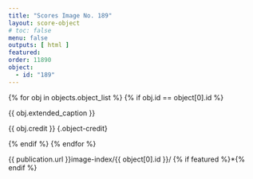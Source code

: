 ```yaml
---
title: "Scores Image No. 189"
layout: score-object
# toc: false
menu: false
outputs: [ html ]
featured: 
order: 11890
object:
  - id: "189"
---
```


{% for obj in objects.object_list %}
{% if obj.id == object[0].id %}

{{ obj.extended_caption }}

{{ obj.credit }} {.object-credit}

{% endif %}
{% endfor %}

<div class="object-credit object-url is-print-only">

{{ publication.url }}image-index/{{ object[0].id }}/ {% if featured %}*{% endif %}

</div>
